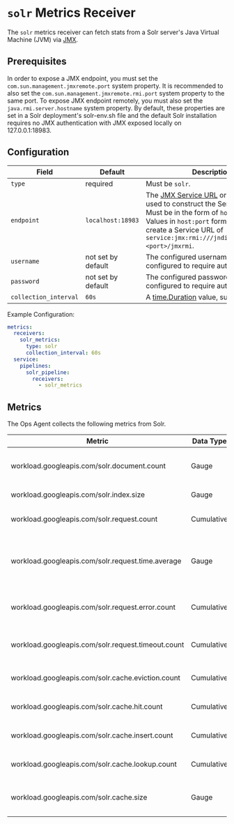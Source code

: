 # `solr` Metrics Receiver

The `solr` metrics receiver can fetch stats from a Solr server's Java Virtual Machine (JVM) via [JMX](https://www.oracle.com/java/technologies/javase/javamanagement.html).

## Prerequisites

In order to expose a JMX endpoint, you must set the `com.sun.management.jmxremote.port` system property. It is recommended to also set the `com.sun.management.jmxremote.rmi.port` system property to the same port. To expose JMX endpoint remotely, you must also set the `java.rmi.server.hostname` system property. By default, these properties are set in a Solr deployment's solr-env.sh file and the default Solr installation requires no JMX authentication with JMX exposed locally on 127.0.0.1:18983.

## Configuration

| Field                 | Default            | Description |
| ---                   | ---                | ---         |
| `type`                | required           | Must be `solr`. |
| `endpoint`            | `localhost:18983`  | The [JMX Service URL](https://docs.oracle.com/javase/8/docs/api/javax/management/remote/JMXServiceURL.html) or host and port used to construct the Service URL. Must be in the form of `host:port`. Values in `host:port` form will be used to create a Service URL of `service:jmx:rmi:///jndi/rmi://<host>:<port>/jmxrmi`. |
| `username`            | not set by default | The configured username if JMX is configured to require authentication. |
| `password`            | not set by default | The configured password if JMX is configured to require authentication. |
| `collection_interval` | `60s`              | A [time.Duration](https://pkg.go.dev/time#ParseDuration) value, such as `30s` or `5m`. |


Example Configuration:

```yaml
metrics:
  receivers:
    solr_metrics:
      type: solr
      collection_interval: 60s
  service:
    pipelines:
      solr_pipeline:
        receivers:
          - solr_metrics
```

## Metrics
The Ops Agent collects the following metrics from Solr.

| Metric                                               | Data Type      | Unit        | Labels                         | Description |
| ---                                                  | ---            | ---         | ---                            | ---         | 
| workload.googleapis.com/solr.document.count          | Gauge          | documents   | core                           | The total number of indexed documents. |
| workload.googleapis.com/solr.index.size              | Gauge          | by          | core                           | The total index size. |
| workload.googleapis.com/solr.request.count           | Cumulative     | queries     | core, type, handler            | The number of queries made. |
| workload.googleapis.com/solr.request.time.average    | Gauge          | ms          | core, type, handler            | The average time of a query, based on Solr's histogram configuration. |
| workload.googleapis.com/solr.request.error.count     | Cumulative     | queries     | core, type, handler            | The number of queries resulting in an error. |
| workload.googleapis.com/solr.request.timeout.count   | Cumulative     | queries     | core, type, handler            | The number of queries resulting in a timeout. |
| workload.googleapis.com/solr.cache.eviction.count    | Cumulative     | evictions   | core, cache                    | The number of evictions from a cache. |
| workload.googleapis.com/solr.cache.hit.count         | Cumulative     | hits        | core, cache                    | The number of hits from a cache. |
| workload.googleapis.com/solr.cache.insert.count      | Cumulative     | inserts     | core, cache                    | The number of inserts from a cache. |
| workload.googleapis.com/solr.cache.lookup.count      | Cumulative     | lookups     | core, cache                    | The number of lookups from a cache. |
| workload.googleapis.com/solr.cache.size              | Gauge          | by          | core, cache                    | The size of the cache occupied in memory. |

